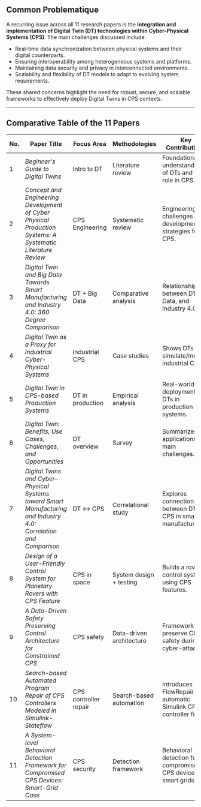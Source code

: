 ##  Common Problematique

A recurring issue across all 11 research papers is the **integration and implementation of Digital Twin (DT) technologies within Cyber-Physical Systems (CPS)**. The main challenges discussed include:

- Real-time data synchronization between physical systems and their digital counterparts.
- Ensuring interoperability among heterogeneous systems and platforms.
- Maintaining data security and privacy in interconnected environments.
- Scalability and flexibility of DT models to adapt to evolving system requirements.

These shared concerns highlight the need for robust, secure, and scalable frameworks to effectively deploy Digital Twins in CPS contexts.

---

##  Comparative Table of the 11 Papers

| No. | Paper Title | Focus Area | Methodologies | Key Contributions |
|-----|-------------|------------|---------------|-------------------|
| 1 | *Beginner's Guide to Digital Twins* | Intro to DT | Literature review | Foundational understanding of DTs and their role in CPS. |
| 2 | *Concept and Engineering Development of Cyber Physical Production Systems: A Systematic Literature Review* | CPS Engineering | Systematic review | Engineering challenges and development strategies for CPS. |
| 3 | *Digital Twin and Big Data Towards Smart Manufacturing and Industry 4.0: 360 Degree Comparison* | DT + Big Data | Comparative analysis | Relationship between DT, Big Data, and Industry 4.0. |
| 4 | *Digital Twin as a Proxy for Industrial Cyber-Physical Systems* | Industrial CPS | Case studies | Shows DTs can simulate/monitor industrial CPS. |
| 5 | *Digital Twin in CPS-based Production Systems* | DT in production | Empirical analysis | Real-world deployment of DTs in production systems. |
| 6 | *Digital Twin: Benefits, Use Cases, Challenges, and Opportunities* | DT overview | Survey | Summarizes DT applications and main challenges. |
| 7 | *Digital Twins and Cyber–Physical Systems toward Smart Manufacturing and Industry 4.0: Correlation and Comparison* | DT ↔ CPS | Correlational study | Explores connection between DT and CPS in smart manufacturing. |
| 8 | *Design of a User-Friendly Control System for Planetary Rovers with CPS Feature* | CPS in space | System design + testing | Builds a rover control system using CPS features. |
| 9 | *A Data-Driven Safety Preserving Control Architecture for Constrained CPS* | CPS safety | Data-driven architecture | Framework to preserve CPS safety during cyber-attacks. |
| 10 | *Search-based Automated Program Repair of CPS Controllers Modeled in Simulink-Stateflow* | CPS controller repair | Search-based automation | Introduces FlowRepair for automatic Simulink CPS controller fixes. |
| 11 | *A System-level Behavioral Detection Framework for Compromised CPS Devices: Smart-Grid Case* | CPS security | Detection framework | Behavioral detection for compromised CPS devices in smart grids. |
